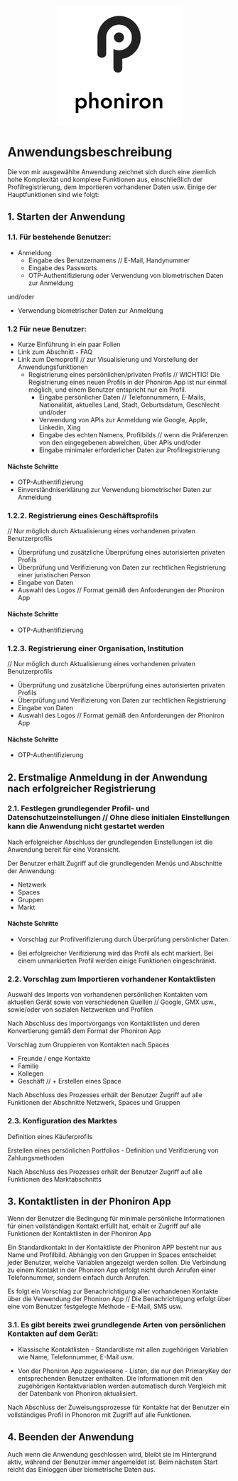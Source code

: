 <div style="text-align:center">
  <img src="assets/logos/logo_black.png" alt="phoniron logo" height="270">
</div>



# Anwendungsbeschreibung

Die von mir ausgewählte Anwendung zeichnet sich durch eine ziemlich hohe Komplexität und komplexe Funktionen aus, einschließlich der Profilregistrierung, dem Importieren vorhandener Daten usw. Einige der Hauptfunktionen sind wie folgt:

## 1. Starten der Anwendung

### 1.1. Für bestehende Benutzer:

- Anmeldung
  - Eingabe des Benutzernamens // E-Mail, Handynummer
  - Eingabe des Passworts
  - OTP-Authentifizierung oder Verwendung von biometrischen Daten zur Anmeldung

und/oder

- Verwendung biometrischer Daten zur Anmeldung

### 1.2 Für neue Benutzer:

- Kurze Einführung in ein paar Folien
- Link zum Abschnitt - FAQ
- Link zum Demoprofil // zur Visualisierung und Vorstellung der Anwendungsfunktionen
  - Registrierung eines persönlichen/privaten Profils
    // WICHTIG! Die Registrierung eines neuen Profils in der Phoniron App ist nur einmal möglich, und einem Benutzer entspricht nur ein Profil.
    - Eingabe persönlicher Daten // Telefonnummern, E-Mails, Nationalität, aktuelles Land, Stadt, Geburtsdatum, Geschlecht
    und/oder
    - Verwendung von APIs zur Anmeldung wie Google, Apple, Linkedin, Xing
    - Eingabe des echten Namens, Profilbilds // wenn die Präferenzen von den eingegebenen abweichen, über APIs
    und/oder
    - Eingabe minimaler erforderlicher Daten zur Profilregistrierung

#### Nächste Schritte

- OTP-Authentifizierung
- Einverständniserklärung zur Verwendung biometrischer Daten zur Anmeldung

### 1.2.2. Registrierung eines Geschäftsprofils

// Nur möglich durch Aktualisierung eines vorhandenen privaten Benutzerprofils

- Überprüfung und zusätzliche Überprüfung eines autorisierten privaten Profils
- Überprüfung und Verifizierung von Daten zur rechtlichen Registrierung einer juristischen Person
- Eingabe von Daten
- Auswahl des Logos // Format gemäß den Anforderungen der Phoniron App

#### Nächste Schritte

- OTP-Authentifizierung

### 1.2.3. Registrierung einer Organisation, Institution

// Nur möglich durch Aktualisierung eines vorhandenen privaten Benutzerprofils

- Überprüfung und zusätzliche Überprüfung eines autorisierten privaten Profils
- Überprüfung und Verifizierung von Daten zur rechtlichen Registrierung
- Eingabe von Daten
- Auswahl des Logos // Format gemäß den Anforderungen der Phoniron App

#### Nächste Schritte

- OTP-Authentifizierung

## 2. Erstmalige Anmeldung in der Anwendung nach erfolgreicher Registrierung

### 2.1. Festlegen grundlegender Profil- und Datenschutzeinstellungen // Ohne diese initialen Einstellungen kann die Anwendung nicht gestartet werden

Nach erfolgreicher Abschluss der grundlegenden Einstellungen ist die Anwendung bereit für eine Voransicht.

Der Benutzer erhält Zugriff auf die grundlegenden Menüs und Abschnitte der Anwendung:

- Netzwerk
- Spaces
- Gruppen
- Markt

#### Nächste Schritte

- Vorschlag zur Profilverifizierung durch Überprüfung persönlicher Daten.

- Bei erfolgreicher Verifizierung wird das Profil als echt markiert. Bei einem unmarkierten Profil werden einige Funktionen eingeschränkt.

### 2.2. Vorschlag zum Importieren vorhandener Kontaktlisten

Auswahl des Imports von vorhandenen persönlichen Kontakten vom aktuellen Gerät sowie von verschiedenen Quellen // Google, GMX usw., sowie/oder von sozialen Netzwerken und Profilen

Nach Abschluss des Importvorgangs von Kontaktlisten und deren Konvertierung gemäß dem Format der Phoniron App

Vorschlag zum Gruppieren von Kontakten nach Spaces

- Freunde / enge Kontakte
- Familie
- Kollegen
- Geschäft // + Erstellen eines Space

Nach Abschluss des Prozesses erhält der Benutzer Zugriff auf alle Funktionen der Abschnitte Netzwerk, Spaces und Gruppen

### 2.3. Konfiguration des Marktes

Definition eines Käuferprofils

Erstellen eines persönlichen Portfolios - Definition und Verifizierung von Zahlungsmethoden

Nach Abschluss des Prozesses erhält der Benutzer Zugriff auf alle Funktionen des Marktabschnitts

## 3. Kontaktlisten in der Phoniron App

Wenn der Benutzer die Bedingung für minimale persönliche Informationen für einen vollständigen Kontakt erfüllt hat, erhält er Zugriff auf alle Funktionen der Kontaktlisten in der Phoniron App

Ein Standardkontakt in der Kontaktliste der Phoniron APP besteht nur aus Name und Profilbild. Abhängig von den Gruppen in Spaces entscheidet jeder Benutzer, welche Variablen angezeigt werden sollen. Die Verbindung zu einem Kontakt in der Phoniron App erfolgt nicht durch Anrufen einer Telefonnummer, sondern einfach durch Anrufen.

Es folgt ein Vorschlag zur Benachrichtigung aller vorhandenen Kontakte über die Verwendung der Phoniron App // Die Benachrichtigung erfolgt über eine vom Benutzer festgelegte Methode - E-Mail, SMS usw.

### 3.1. Es gibt bereits zwei grundlegende Arten von persönlichen Kontakten auf dem Gerät:

- Klassische Kontaktlisten - Standardliste mit allen zugehörigen Variablen wie Name, Telefonnummer, E-Mail usw.

- Von der Phoniron App zugewiesene - Listen, die nur den PrimaryKey der entsprechenden Benutzer enthalten. Die Informationen mit den zugehörigen Kontaktvariablen werden automatisch durch Vergleich mit der Datenbank von Phoniron aktualisiert.

Nach Abschluss der Zuweisungsprozesse für Kontakte hat der Benutzer ein vollständiges Profil in Phonoron mit Zugriff auf alle Funktionen.

## 4. Beenden der Anwendung

Auch wenn die Anwendung geschlossen wird, bleibt sie im Hintergrund aktiv, während der Benutzer immer angemeldet ist. Beim nächsten Start reicht das Einloggen über biometrische Daten aus.
